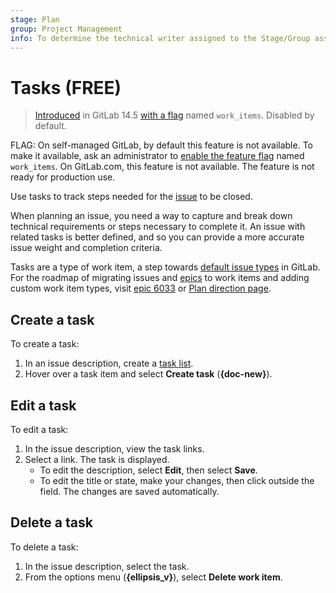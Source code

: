 ```yaml
---
stage: Plan
group: Project Management
info: To determine the technical writer assigned to the Stage/Group associated with this page, see https://about.gitlab.com/handbook/engineering/ux/technical-writing/#assignments
---
```


# Tasks **(FREE)**

> [Introduced](https://gitlab.com/gitlab-org/gitlab/-/issues/334812) in GitLab 14.5 [with a flag](../administration/feature_flags.md) named `work_items`. Disabled by default.

FLAG:
On self-managed GitLab, by default this feature is not available. To make it available,
ask an administrator to [enable the feature flag](../administration/feature_flags.md) named `work_items`.
On GitLab.com, this feature is not available.
The feature is not ready for production use.

Use tasks to track steps needed for the [issue](project/issues/index.md) to be closed.

When planning an issue, you need a way to capture and break down technical
requirements or steps necessary to complete it. An issue with related tasks is better defined,
and so you can provide a more accurate issue weight and completion criteria.

Tasks are a type of work item, a step towards [default issue types](https://gitlab.com/gitlab-org/gitlab/-/issues/323404)
in GitLab.
For the roadmap of migrating issues and [epics](group/epics/index.md)
to work items and adding custom work item types, visit
[epic 6033](https://gitlab.com/groups/gitlab-org/-/epics/6033) or
[Plan direction page](https://about.gitlab.com/direction/plan/).

## Create a task

To create a task:

1. In an issue description, create a [task list](markdown.md#task-lists).
1. Hover over a task item and select **Create task** (**{doc-new}**).

## Edit a task

To edit a task:

1. In the issue description, view the task links.
1. Select a link. The task is displayed.
   - To edit the description, select **Edit**, then select **Save**.
   - To edit the title or state, make your changes, then click outside the field. The changes are saved automatically.

## Delete a task

To delete a task:

1. In the issue description, select the task.
1. From the options menu (**{ellipsis_v}**), select **Delete work item**.
